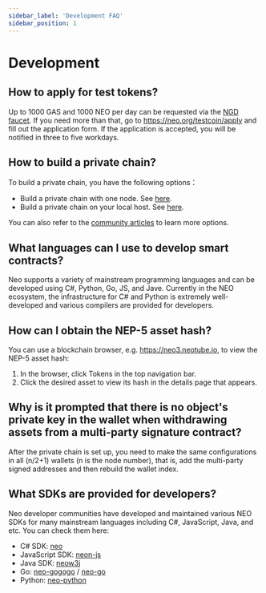 ```yaml
---
sidebar_label: 'Development FAQ'
sidebar_position: 1
---
```


# Development

## How to apply for test tokens?

Up to 1000 GAS and 1000 NEO per day can be requested via the [NGD faucet](https://neowish.ngd.network/neo3/). If you need more than that, go to https://neo.org/testcoin/apply and fill out the application form. If the application is accepted, you will be notified in three to five workdays.

## How to build a private chain?

To build a private chain, you have the following options：

- Build a private chain with one node. See [here](../../docs/en-us/develop/network/private-chain/solo.md).
- Build a private chain on your local host. See [here](../../docs/en-us/develop/network/private-chain/private-chain2.md).

You can also refer to the [community articles](../../articles/en-us/index.md) to learn more options.

## What languages can I use to develop smart contracts?

Neo supports a variety of mainstream programming languages and can be developed using C#, Python, Go, JS, and Jave. Currently in the NEO ecosystem, the infrastructure for C# and Python is extremely well-developed and various compilers are provided for developers.

## How can I obtain the NEP-5 asset hash?

You can use a blockchain browser, e.g.  https://neo3.neotube.io, to view the NEP-5 asset hash:

  1. In the browser, click Tokens in the top navigation bar. 
  2. Click the desired asset to view its hash in the details page that appears.


## Why is it prompted that there is no object's private key in the wallet when withdrawing assets from a multi-party signature contract?

After the private chain is set up, you need to make the same configurations in all (n/2+1) wallets (n is the node number), that is, add the multi-party signed addresses and then rebuild the wallet index. 

## What SDKs are provided for developers?

Neo developer communities have developed and maintained various NEO SDKs for many mainstream languages including C#, JavaScript, Java, and etc. You can check them here:

- C# SDK: [neo](https://github.com/neo-project/neo-devpack-dotnet)
- JavaScript SDK: [neon-js](https://github.com/CityOfZion/neon-js)
- Java SDK: [neow3j](https://github.com/neow3j/neow3j)
- Go: [neo-gogogo](https://github.com/neo-ngd/neo-gogogo) / [neo-go](https://github.com/nspcc-dev/neo-go)
- Python: [neo-python](https://github.com/CityOfZion/neo-python)

